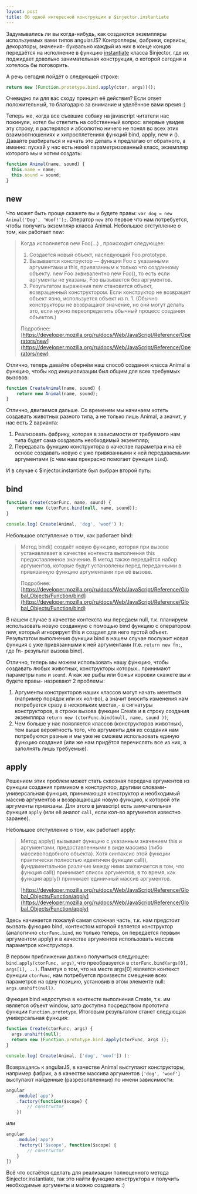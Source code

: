 ```yaml
---
layout: post
title: Об одной интересной конструкции в $injector.instantiate
---
```


Задумывались ли вы когда-нибудь, как создаются экземпляры используемых вами типов angularJS? Контроллеры, фабрики, сервисы, декораторы, значения- буквально каждый из них в конце концов передаётся на исполнение в функцию [instantiate](https://github.com/angular/angular.js/blob/master/src/auto/injector.js#L906) класса $injector, где их поджидает довольно занимательная конструкция, о которой сегодня и хотелось бы поговорить.

А речь сегодня пойдёт о следующей строке:

```javascript
return new (Function.prototype.bind.apply(ctor, args))();
```

Очевидно ли для вас сходу принцип её действия? Если ответ положительный, то благодарю за внимание и уделённое вами время :)

Теперь же, когда все съевшие собаку на javascript читатели нас покинули, хотел бы ответить на собственный вопрос: впервые увидев эту строку, я растерялся и абсолютно ничего не понял во всех этих взаимоотношениях и хитросплетениях функций bind, apply, new и (). Давайте разбираться и начать это делать я предлагаю от обратного, а именно: пускай у нас есть некий параметризованный класс, экземпляр которого мы и хотим создать:

```javascript
function Animal(name, sound) {
  this.name = name;
  this.sound = sound;
}
```

## new

Что может быть проще скажете вы и будете правы: `var dog = new Animal('Dog', 'Woof!');`. Оператор `new` это первое что нам потребуется, чтобы получить экземпляр класса Animal. Небольшое отступление о том, как работает new:

> Когда исполняется new Foo(...) , происходит следующее:
> 
> 1. Создается новый объект, наследующий Foo.prototype.
> 2. Вызывается конструктор — функция Foo с указанными аргументами и this, привязанным к только что созданному объекту. new Foo эквивалентно new Foo(), то есть если аргументы не указаны, Foo вызывается без аргументов.
> 3. Результатом выражения new становится объект, возвращенный конструктором. Если конструктор не возвращет объект явно, используется объект из п. 1. (Обычно конструкторы не возвращают значение, но они могут делать это, если нужно переопределить обычный процесс создания объектов.)
>
> Подробнее: [https://developer.mozilla.org/ru/docs/Web/JavaScript/Reference/Operators/new](https://developer.mozilla.org/ru/docs/Web/JavaScript/Reference/Operators/new)

Отлично, теперь давайте обернём наш способ создания класса Animal в функцию, чтобы код инициализации был общим для всех требуемых вызовов:

```javascript
function CreateAnimal(name, sound) {
    return new Animal(name, sound);
}
```

Отлично, двигаемся дальше. Со временем мы начинаем хотеть создавать животных разного типа, а не только лишь Animal, а значит, у нас есть 2 варианта:

1. Реализовать фабрику, которая в зависимости от требуемого нам типа будет сама создавать необходимый экземпляр;
2. Передавать функцию конструктора в качестве параметра и на её основе создавать новую с уже привязанными к ней передаваемыми аргументами (с чем нам прекрасно помогает функция `bind`).

И в случае с $injector.instantiate был выбран второй путь:

## bind

```javascript
function Create(ctorFunc, name, sound) {
    return new (ctorFunc.bind(null, name, sound));
}

console.log( Create(Animal, 'dog', 'woof') );
```

Небольшое отступление о том, как работает bind:

> Метод bind() создаёт новую функцию, которая при вызове устанавливает в качестве контекста выполнения this предоставленное значение. В метод также передаётся набор аргументов, которые будут установлены перед переданными в привязанную функцию аргументами при её вызове.
>
> Подробнее: [https://developer.mozilla.org/ru/docs/Web/JavaScript/Reference/Global_Objects/Function/bind](https://developer.mozilla.org/ru/docs/Web/JavaScript/Reference/Global_Objects/Function/bind)

В нашем случае в качестве контекста мы передаем null, т.к. планируем использовать новую созданную с помощью bind функцию с оператором new, который игнорирует this и создает для него пустой объект. Результатом выполнения функции bind в нашем случае послужит новая функция с уже привязанными к ней аргументами (т.е. `return new fn;`, где fn- результат вызова bind).

Отлично, теперь мы можем использовать нашу функцию, чтобы создавать любых животных, конструкторы которых.. принимают параметры `name` и `sound`. А как же рыбы или божьи коровки скажете вы и будете правы- назревают 2 проблемы:

1. Аргументы конструкторов наших классов могут начать меняться (например порядок или их кол-во), а значит вносить изменения нам потребуется сразу в нескольких местах,- в сигнатуры конструкторов, в строки вызова функции Create и в строку создания экземпляра `return new (ctorFunc.bind(null, name, sound ))`;
2. Чем больше у нас появляется классов (конструкторов животных), тем выше вероятность того, что аргументы для их создания нам потребуются разные и мы уже не сможем использовать единую функцию создания (или же нам придётся перечислять все из них, а заполнять лишь требуемые).

## apply

Решением этих проблем может стать сквозная передача аргументов из функции создания прямиком в конструктор, другими словами- универсальная функция, принимающая конструктор и необходимый массив аргументов и возвращающая новую функцию, к которой эти аргументы привязаны. Для этого в javascript есть замечательная функция `apply` (или её аналог `call`, если кол-во аргументов известно заранее).

Небольшое отступление о том, как работает apply:

> Метод apply() вызывает функцию с указанным значением this и аргументами, предоставленными в виде массива (либо массивоподобного объекта).
> Хотя синтаксис этой функции практически полностью идентичен функции call(), фундаментальное различие между ними заключается в том, что функция call() принимает список аргументов, в то время, как функция apply() принимает единичный массив аргументов.
>
> [https://developer.mozilla.org/ru/docs/Web/JavaScript/Reference/Global_Objects/Function/apply](https://developer.mozilla.org/ru/docs/Web/JavaScript/Reference/Global_Objects/Function/apply)

Здесь начинается пожалуй самая сложная часть, т.к. нам предстоит вызвать функцию bind, контекстом которой является конструктор (аналогично `ctorFunc.bind`, но только теперь, он передается первым аргументом apply) и в качестве аргументов использовать массив параметров конструктора.

В первом приближении должно получиться следующее: `bind.apply(ctorFunc, args)`, что преобразуется в `ctorFunc.bind(args[0], args[1], ..)`. Памятуя о том, что на месте args[0] является контекст функции `ctorFunc`, нам потребуется произвести смещение всех параметров на одну позицию, установив в этом элементе null: `args.unshift(null)`.

Функция bind недоступна в контексте выполнения Create, т.к. им является объект window, зато доступна посредством прототипа функции `Function.prototype`. Итоговым результатом станет следующая универсальная функция:

```javascript
function Create(ctorFunc, args) {
  args.unshift(null);
  return new (Function.prototype.bind.apply(ctorFunc, args ));
}

console.log( Create(Animal, ['dog', 'woof']) );
```

Возвращаясь к angularJS, в качестве Animal выступают конструкторы, например фабрик, а в качестве массива аргументов `['dog', 'woof']` выступают найденные (разрезолвленные) по имени зависимости:

```javascript
angular
    .module('app')
    .factory(function($scope) {
        // constructor
    }) 
```

или

```javascript
angular
    .module('app')
    .factory(['$scope', function($scope) { 
        // constructor 
    }
]) 
``` 

Всё что остаётся сделать для реализации полноценного метода $injector.instantiate, так это найти функцию конструктора и получить необходимые аргументы и можно создавать :)